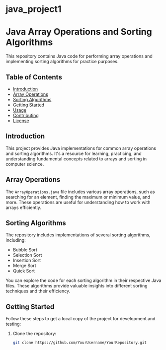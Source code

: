# java_project1
# Java Array Operations and Sorting Algorithms

This repository contains Java code for performing array operations and implementing sorting algorithms for practice purposes.

## Table of Contents

- [Introduction](#introduction)
- [Array Operations](#array-operations)
- [Sorting Algorithms](#sorting-algorithms)
- [Getting Started](#getting-started)
- [Usage](#usage)
- [Contributing](#contributing)
- [License](#license)

## Introduction

This project provides Java implementations for common array operations and sorting algorithms. It's a resource for learning, practicing, and understanding fundamental concepts related to arrays and sorting in computer science.

## Array Operations

The `ArrayOperations.java` file includes various array operations, such as searching for an element, finding the maximum or minimum value, and more. These operations are useful for understanding how to work with arrays efficiently.

## Sorting Algorithms

The repository includes implementations of several sorting algorithms, including:

- Bubble Sort
- Selection Sort
- Insertion Sort
- Merge Sort
- Quick Sort

You can explore the code for each sorting algorithm in their respective Java files. These algorithms provide valuable insights into different sorting techniques and their efficiency.

## Getting Started

Follow these steps to get a local copy of the project for development and testing:

1. Clone the repository:

   ```bash
   git clone https://github.com/YourUsername/YourRepository.git
